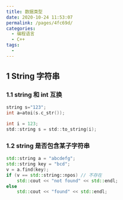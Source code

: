 ```yaml
---
title: 数据类型
date: 2020-10-24 11:53:07
permalink: /pages/4fc69d/
categories: 
  - 编程语言
  - C++
tags: 
  - 
---
```



## 1 String 字符串

### 1.1 string 和 int 互换

```c
string s="123";
int a=atoi(s.c_str());

int i = 123;
std::string s = std::to_string(i);
```

### 1.2 string 是否包含某子字符串
```cpp
std::string a = "abcdefg";
std::string key = "bcd";
v = a.find(key);
if (v == std::string::npos) // 不存在
    std::cout << "not found" << std::endl;
else
    std::cout << "found" << std::endl;
```

